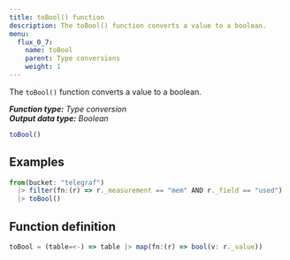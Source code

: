 ```yaml
---
title: toBool() function
description: The toBool() function converts a value to a boolean.
menu:
  flux_0_7:
    name: toBool
    parent: Type conversions
    weight: 1
---
```


The `toBool()` function converts a value to a boolean.

_**Function type:** Type conversion_  
_**Output data type:** Boolean_

```js
toBool()
```

## Examples
```js
from(bucket: "telegraf")
  |> filter(fn:(r) => r._measurement == "mem" AND r._field == "used")
  |> toBool()
```

## Function definition
```js
toBool = (table=<-) => table |> map(fn:(r) => bool(v: r._value))
```
